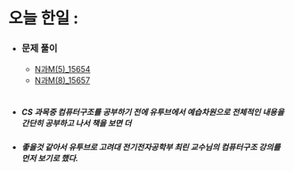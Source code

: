 # 오늘 한일 :
  - ### 문제 풀이
    - [N과M(5)_15654](https://github.com/SeungMin2001/TIL/blob/main/algorithm_md_list/Search/N%EA%B3%BCM(5)_15654.md)
    - [N과M(8)_15657](https://github.com/SeungMin2001/TIL/blob/main/algorithm_md_list/Search/N%EA%B3%BCM(8)_15657.md)<br><br>
  - ##### CS 과목중 컴퓨터구조를 공부하기 전에 유투브에서 예습차원으로 전체적인 내용을 간단히 공부하고 나서 책을 보면 더 
  - ##### 좋을것 같아서 유투브로 고려대 전기전자공학부 최린 교수님의 컴퓨터구조 강의를 먼저 보기로 했다.
